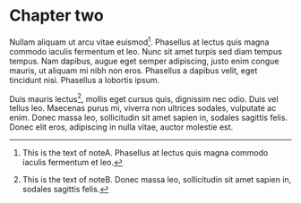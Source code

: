 # Chapter two

Nullam aliquam ut arcu vitae euismod[^noteA]. Phasellus at lectus quis magna commodo iaculis fermentum et leo. Nunc sit amet turpis sed diam tempus tempus. Nam dapibus, augue eget semper adipiscing, justo enim congue mauris, ut aliquam mi nibh non eros. Phasellus a dapibus velit, eget tincidunt nisi. Phasellus a lobortis ipsum. 

Duis mauris lectus[^noteB], mollis eget cursus quis, dignissim nec odio. Duis vel tellus leo. Maecenas purus mi, viverra non ultrices sodales, vulputate ac enim. Donec massa leo, sollicitudin sit amet sapien in, sodales sagittis felis. Donec elit eros, adipiscing in nulla vitae, auctor molestie est.


[^noteA]: This is the text of noteA. Phasellus at lectus quis magna commodo iaculis fermentum et leo.

[^noteB]: This is the text of noteB. Donec massa leo, sollicitudin sit amet sapien in, sodales sagittis felis.
